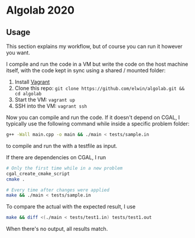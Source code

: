 # Algolab 2020
## Usage
This section explains my workflow, but of course you can run it however you want.

I compile and run the code in a VM but write the code on the host machine itself, with the code kept in sync using a shared / mounted folder:

1. Install [Vagrant](https://www.vagrantup.com/docs/installation)
2. Clone this repo: `git clone https://github.com/elwin/algolab.git && cd algolab`
3. Start the VM: `vagrant up`
4. SSH into the VM: `vagrant ssh`

Now you can compile and run the code. If it doesn't depend on CGAL, I typically use the following command while inside a specific problem folder:
```bash
g++ -Wall main.cpp -o main && ./main < tests/sample.in
```
to compile and run the with a testfile as input.

If there are dependencies on CGAL, I run
```bash
# Only the first time while in a new problem
cgal_create_cmake_script
cmake .

# Every time after changes were applied
make && ./main < tests/sample.in
```

To compare the actual with the expected result, I use
```bash
make && diff <(./main < tests/test1.in) tests/test1.out
```
When there's no output, all results match.